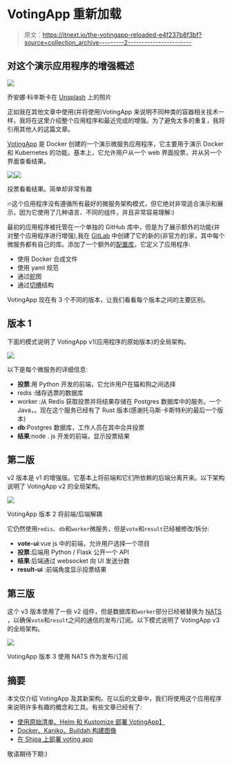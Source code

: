 # VotingApp 重新加载

> 原文：<https://itnext.io/the-votingapp-reloaded-e4f237b8f3bf?source=collection_archive---------2----------------------->

## 对这个演示应用程序的增强概述

![](img/f8bad72e78be7e11730ad075402cdede.png)

乔安娜·科辛斯卡在 [Unsplash](https://unsplash.com/s/photos/presentation?utm_source=unsplash&utm_medium=referral&utm_content=creditCopyText) 上的照片

正如我在其他文章中使用(并将使用)VotingApp 来说明不同种类的容器相关技术一样，我将在这里介绍整个应用程序和最近完成的增强。为了避免太多的重复，我将引用其他人的这篇文章。

[VotingApp](https://github.com/dockersamples/example-voting-app) 是 Docker 创建的一个演示微服务应用程序，它主要用于演示 Docker 和 Kubernetes 的功能。基本上，它允许用户从一个 web 界面投票，并从另一个界面查看结果。

![](img/0877035e8e41a9f8b35571c2b8e8236f.png)![](img/41c01da14df79e23f3a8f2dce596d199.png)

投票看看结果。简单却非常有趣

🔥这个应用程序没有遵循所有最好的微服务架构模式，但它绝对非常适合演示和展示，因为它使用了几种语言、不同的组件，并且非常容易理解:)

最初的应用程序被托管在一个单独的 GitHub 库中，但是为了展示额外的功能(并对整个应用程序进行增强),我在 [GitLab](https://gitlab.com/voting-application) 中创建了它的新的(非官方的)家，其中每个微服务都有自己的库。添加了一个额外的[配置库](https://gitlab.com/voting-application/config)，它定义了应用程序:

*   使用 Docker 合成文件
*   使用 yaml 规范
*   通过[舵](https://helm.sh/)图
*   通过[切槽](https://kustomize.io/)结构

VotingApp 现在有 3 个不同的版本，让我们看看每个版本之间的主要区别。

## **版本 1**

下面的模式说明了 VotingApp v1(应用程序的原始版本)的全局架构。

![](img/14ec036d790dec20040623527113501f.png)

以下是每个微服务的详细信息:

*   **投票**:用 Python 开发的前端，它允许用户在猫和狗之间选择
*   redis :储存选票的数据库
*   worker :从 Redis 获取投票并将结果存储在 Postgres 数据库中的服务。一个 Java，。现在这个服务已经有了 Rust 版本(感谢托马斯·卡斯特利的最后一个版本)
*   **db**:Postgres 数据库，工作人员在其中合并投票
*   **结果**:node . js 开发的前端，显示投票结果

## **第二版**

v2 版本是 v1 的增强版。它基本上将前端和它们所依赖的后端分离开来。以下架构说明了 VotingApp v2 的全局架构。

![](img/756fd06aec5b945262ee7bbd17af2f6b.png)

VotingApp 版本 2 将前端/后端解耦

它仍然使用`redis`、`db`和`worker`微服务，但是`vote`和`result`已经被修改/拆分:

*   **vote-ui**:vue js 中的前端，允许用户选择一个项目
*   **投票**:后端用 Python / Flask 公开一个 API
*   **结果**:后端通过 websocket 向 UI 发送分数
*   **result-ui** :前端角度显示投票结果

## **第三版**

这个 v3 版本使用了一些 v2 组件，但是数据库和`worker`部分已经被替换为 [NATS](https://nats.io/) ，以确保`vote`和`result`之间的通信的发布/订阅。以下模式说明了 VotingApp v3 的全局架构。

![](img/f1dbbba408e65fe41f23aa637b14507e.png)

VotingApp 版本 3 使用 NATS 作为发布/订阅

## 摘要

本文仅介绍 VotingApp 及其新架构。在以后的文章中，我们将使用这个应用程序来说明许多有趣的概念和工具。有些文章已经有了:

*   [使用原始清单、Helm 和 Kustomize 部署 VotingApp】](/k8s-tips-manifests-helm-kustomize-12f72f878022)
*   [Docker、Kaniko、Buildah 构建图像](/docker-kaniko-buildah-209abdde5f94)
*   [在 Shipa 上部署 voting app](/deploying-the-votingapp-on-shipa-2af9c6097bb3)

敬请期待下期:)